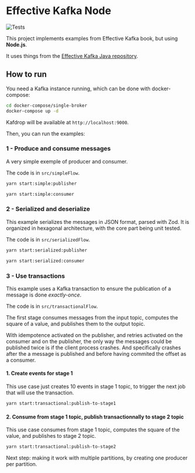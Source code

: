 # Effective Kafka Node

![Tests](https://github.com/mkrtchian/humble-object-pattern/workflows/Tests/badge.svg?branch=main)

This project implements examples from Effective Kafka book, but using **Node.js**.

It uses things from the [Effective Kafka Java repository](https://github.com/ekoutanov/effectivekafka).

## How to run

You need a Kafka instance running, which can be done with docker-compose:

```bash
cd docker-compose/single-broker
docker-compose up -d
```

Kafdrop will be available at `http://localhost:9000`.

Then, you can run the examples:

### 1 - Produce and consume messages

A very simple exemple of producer and consumer.

The code is in `src/simpleFlow`.

```bash
yarn start:simple:publisher
```

```bash
yarn start:simple:consumer
```

### 2 - Serialized and deserialize

This example serializes the messages in JSON format, parsed with Zod. It is organized in hexagonal architecture, with the core part being unit tested.

The code is in `src/serializedFlow`.

```bash
yarn start:serialized:publisher
```

```bash
yarn start:serialized:consumer
```

### 3 - Use transactions

This example uses a Kafka transaction to ensure the publication of a message is done _exactly-once_.

The code is in `src/transactionalFlow`.

The first stage consumes messages from the input topic, computes the square of a value, and publishes them to the output topic.

With idempotence activated on the publisher, and retries activated on the consumer and on the publisher, the only way the messages could be published twice is if the client process crashes. And specifically crashes after the a message is published and before having commited the offset as a consumer.

#### 1. Create events for stage 1

This use case just creates 10 events in stage 1 topic, to trigger the next job that will use the transaction.

```bash
yarn start:transactional:publish-to-stage1
```

#### 2. Consume from stage 1 topic, publish transactionnally to stage 2 topic

This use case consumes from stage 1 topic, computes the square of the value, and publishes to stage 2 topic.

```bash
yarn start:transactional:publish-to-stage2
```

Next step: making it work with multiple partitions, by creating one producer per partition.
